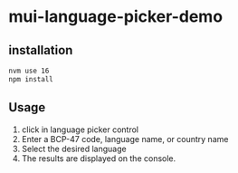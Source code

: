 # mui-language-picker-demo

## installation

```sh
nvm use 16
npm install
```

## Usage

1. click in language picker control
2. Enter a BCP-47 code, language name, or country name
3. Select the desired language
4. The results are displayed on the console.
